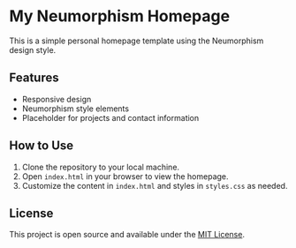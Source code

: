 # My Neumorphism Homepage

This is a simple personal homepage template using the Neumorphism design style.

## Features

- Responsive design
- Neumorphism style elements
- Placeholder for projects and contact information

## How to Use

1. Clone the repository to your local machine.
2. Open `index.html` in your browser to view the homepage.
3. Customize the content in `index.html` and styles in `styles.css` as needed.

## License

This project is open source and available under the [MIT License](LICENSE).
